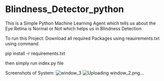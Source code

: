 # Blindness_Detector_python

This is a Simple Python Machine Learning Agent which tells us about the Eye Retina is Normal or Not which helps us in Blindness Detection

To run this Project:
Download all required Packages using reauirements.txt
using command

pip install -r requirements.txt

then simply run index.py file

Screenshots of System:
![window_3](https://github.com/Furkansayyed/Blindness_Detector_python/assets/73273662/8b4046ed-d7ec-46d7-871e-db1e46b5c8e0)
![Uploading window_2.png…]()
